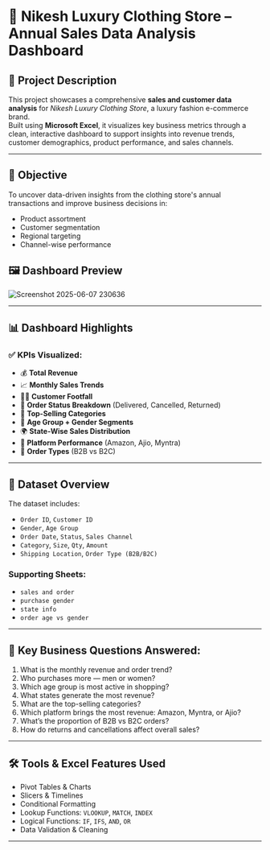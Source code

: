 # 👗 Nikesh Luxury Clothing Store – Annual Sales Data Analysis Dashboard

## 📌 Project Description

This project showcases a comprehensive **sales and customer data analysis** for *Nikesh Luxury Clothing Store*, a luxury fashion e-commerce brand.  
Built using **Microsoft Excel**, it visualizes key business metrics through a clean, interactive dashboard to support insights into revenue trends, customer demographics, product performance, and sales channels.

---

## 🎯 Objective

To uncover data-driven insights from the clothing store's annual transactions and improve business decisions in:
- Product assortment
- Customer segmentation
- Regional targeting
- Channel-wise performance

## 🖼️ Dashboard Preview
![Screenshot 2025-06-07 230636](https://github.com/user-attachments/assets/1ef5c278-ce76-4eb6-8596-0773f8f768e4)

---

## 📊 Dashboard Highlights

### ✅ KPIs Visualized:
- 💰 **Total Revenue**
- 📈 **Monthly Sales Trends**
- 🧍‍♂️ **Customer Footfall**
- 🔄 **Order Status Breakdown** (Delivered, Cancelled, Returned)
- 🧥 **Top-Selling Categories**
- 🧒 **Age Group + Gender Segments**
- 🌍 **State-Wise Sales Distribution**
- 🛒 **Platform Performance** (Amazon, Ajio, Myntra)
- 🧾 **Order Types** (B2B vs B2C)

---

## 📁 Dataset Overview

The dataset includes:
- `Order ID`, `Customer ID`
- `Gender`, `Age Group`
- `Order Date`, `Status`, `Sales Channel`
- `Category`, `Size`, `Qty`, `Amount`
- `Shipping Location`, `Order Type (B2B/B2C)`

### Supporting Sheets:
- `sales and order`
- `purchase gender`
- `state info`
- `order age vs gender`

---

## 🧠 Key Business Questions Answered:

1. What is the monthly revenue and order trend?
2. Who purchases more — men or women?
3. Which age group is most active in shopping?
4. What states generate the most revenue?
5. What are the top-selling categories?
6. Which platform brings the most revenue: Amazon, Myntra, or Ajio?
7. What’s the proportion of B2B vs B2C orders?
8. How do returns and cancellations affect overall sales?

---

## 🛠️ Tools & Excel Features Used

- Pivot Tables & Charts  
- Slicers & Timelines  
- Conditional Formatting  
- Lookup Functions: `VLOOKUP`, `MATCH`, `INDEX`  
- Logical Functions: `IF`, `IFS`, `AND`, `OR`  
- Data Validation & Cleaning  

---


